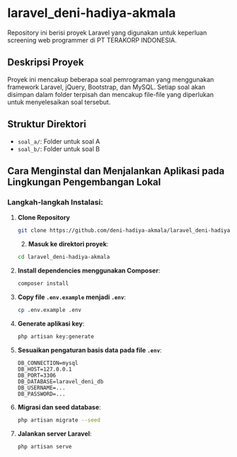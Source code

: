 # laravel_deni-hadiya-akmala

Repository ini berisi proyek Laravel yang digunakan untuk keperluan screening web programmer di PT TERAKORP INDONESIA.

## Deskripsi Proyek
Proyek ini mencakup beberapa soal pemrograman yang menggunakan framework Laravel, jQuery, Bootstrap, dan MySQL. Setiap soal akan disimpan dalam folder terpisah dan mencakup file-file yang diperlukan untuk menyelesaikan soal tersebut.

## Struktur Direktori
- `soal_a/`: Folder untuk soal A
- `soal_b/`: Folder untuk soal B

## Cara Menginstal dan Menjalankan Aplikasi pada Lingkungan Pengembangan Lokal

### Langkah-langkah Instalasi:

1. **Clone Repository**

   ```bash
   git clone https://github.com/deni-hadiya-akmala/laravel_deni-hadiya-akmala.git
   ```

   2. **Masuk ke direktori proyek**:
    ```bash
    cd laravel_deni-hadiya-akmala
    ```
3. **Install dependencies menggunakan Composer**:
    ```bash
    composer install
    ```
4. **Copy file `.env.example` menjadi `.env`**:
    ```bash
    cp .env.example .env
    ```
5. **Generate aplikasi key**:
    ```bash
    php artisan key:generate
    ```
6. **Sesuaikan pengaturan basis data pada file `.env`**:
    ```dotenv
    DB_CONNECTION=mysql
    DB_HOST=127.0.0.1
    DB_PORT=3306
    DB_DATABASE=laravel_deni_db
    DB_USERNAME=...
    DB_PASSWORD=...
    ```
7. **Migrasi dan seed database**:
    ```bash
    php artisan migrate --seed
    ```
8. **Jalankan server Laravel**:
    ```bash
    php artisan serve
    ```


